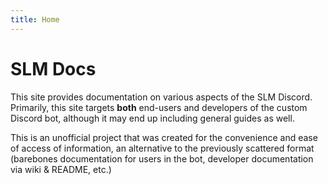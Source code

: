 ```yaml
---
title: Home
---
```


# SLM Docs

This site provides documentation on various aspects of the SLM Discord. Primarily, this site targets **both** end-users and developers of the custom Discord bot, although it may end up including general guides as well.

This is an unofficial project that was created for the convenience and ease of access of information, an alternative to the previously scattered format (barebones documentation for users in the bot, developer documentation via wiki & README, etc.)
